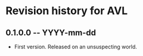 # Revision history for AVL

## 0.1.0.0  -- YYYY-mm-dd

* First version. Released on an unsuspecting world.
